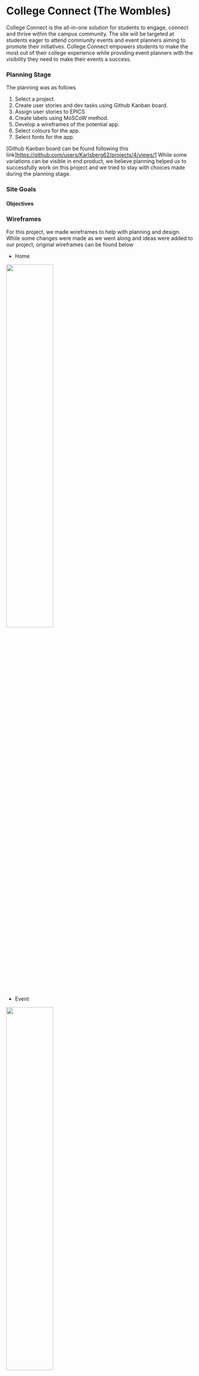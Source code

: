 

# College Connect (The Wombles)
College Connect is the all-in-one solution for students to engage, connect and thrive within the campus community. The site will be targeted at students eager to attend community events and event planners aiming to promote their initiatives. 
College Connect empowers students to make the most out of their college experience while providing event planners with the visibility they need to make their events a success.


### **Planning Stage**
The planning was as follows
  1. Select a project.
  2. Create user stories and dev tasks using Github Kanban board.
  3. Assign user stories to EPICS
  4. Create labels using MoSCoW method.
  6. Develop a wireframes of the potential app.
  7. Select colours for the app.
  8. Select fonts for the app.

[Github Kanban board can be found following this link]https://github.com/users/Karlsberg62/projects/4/views/1
While some variations can be visible in end product, we believe planning helped us to successfully work on this project and we tried to stay with choices made during the planning stage.

### **Site Goals**

#### Objectives

### **Wireframes**

For this project, we made wireframes to help with planning and design. While some changes were made as we went along and ideas were added to our project, original wireframes can be found below

- Home

<img src="/workspace/Hackathon-3/documentation/images/Home.png" style="width:50%;">

- Event

<img src="/workspace/Hackathon-3/documentation/images/Event.png" style="width:50%;">

- Events

<img src="/workspace/Hackathon-3/documentation/images/Events.png" style="width:50%;">

- Clubs 

<img src="/workspace/Hackathon-3/documentation/images/Clubs.png" style="width:50%;">

- Profile

<img src="/workspace/Hackathon-3/documentation/images/Profile.png" style="width:50%;">


## User Stories 

- As a user, I can log in & out  - Must Have 
- As a user, I can navigate to all pages - Must Have 
- As a user, I can sign up to an event - Must Have 
- As a user, I can see all the information for the event - Must Have 
- As a user, I can sign up to a club - Must Have  
- As a user, I can see all the information for the club - Must Have 
- As a user, I receive a notification that I have joined an event/club - Should Have 
- As a user, I receive a notification that I have made a comment/edited a comment - Should Have


## Features

### Existing features 

- Navigation Bar
  - Featured on all pages, the full responsive navigation bar includes links to the Logo and a search bar and is identical in each page to allow for easy navigation.
    - For users not logged in - Home page, Events, Clubs, Register and Login
    - For users logged in - Home page, Events, Clubs, Logout and Profile
  - This section will allow the user to easily navigate from page to page across all devices without having to revert back to the previous page via the ‘back’ button.
  - This section will also allow the user to search for items
- Navbar Logged Out

<img src="/workspace/Hackathon-3/documentation/images/feature_navbar_logged_out.png" style="width:50%;">

- Navbar Logged In

<img src="/workspace/Hackathon-3/documentation/images/feature_navbar_logged_in.png" style="width:50%;">

- Footer 
  - Holds social medias sites which open in new tabs to allow easy navigation
  - Footer is relevant to the student user encouraging them to keep connect via social media
  
<img src="/workspace/Hackathon-3/documentation/images/feature_footer.png" style="width:50%;">

- Landing Page
  - Includes a carousel showing the types of events on offer
  - Clear heading advising users where they are
  - A short about site information advising users of whats it has to offer

<img src="/workspace/Hackathon-3/documentation/images/feature_home_page.png" style="width:50%;">

- Events Page


<img src="/workspace/Hackathon-3/documentation/images/feature_events_page.png" style="width:50%;">

- Add Event 

<img src="/workspace/Hackathon-3/documentation/images/feature_add_event.png" style="width:50%;">

- Update Event

<img src="/workspace/Hackathon-3/documentation/images/feature_update_event.png" style="width:50%;">

- Delete Event

<img src="/workspace/Hackathon-3/documentation/images/feature_delete_event.png" style="width:50%;">

- Add Comment 

<img src="/workspace/Hackathon-3/documentation/images/feature_add_comment.png" style="width:50%;">

- Register Page

<img src="/workspace/Hackathon-3/documentation/images/feature_sign_up.png" style="width:50%;">

- Login Page

<img src="/workspace/Hackathon-3/documentation/images/feature_sign_in.png" style="width:50%;">

- Logout Page

<img src="/workspace/Hackathon-3/documentation/images/feature_sign_out.png" style="width:50%;">


### Future features 


## Forking the GitHub Repository


### Color Pallette

- Initial Color Pallette
- ![image](https://github.com/StephShobiye/Hackathon-3/assets/153097076/0d2e855c-361c-4772-97c9-b2e7d84a8624)
- #06243E This blue was swapped for the shade in our original colour pallette so that the logo and header background colours would match for aesthetic reasons. 

### Fonts
-Exo Extra Bold
-Open Sans Serif


## **Technologies Used**

### Main Languages Used

- HTML5
- CSS3
- Python
- Javascript

### APIs Used
- 

### Frameworks, Libraries & Programs Used

- Django - Python framework for easy backend development
- Bootstrap - CSS library for styling
- Google Fonts - for the font families:
- Font Awesome - to add icons to site
- VSCode, GitPod, & Codeanywhere - where all site files were developed 
- GitHub - to store the repository for submission.
- Canva - for image editing and collage
- Pexels - for images
- Imgcolorpicker for color matching https://www.imgcolorpicker.com/ 

### Image Generator Used
 - Generated by: ChatGPT
 - Version: ChatGPT 3.5
 - Publisher: OpenAI
 - Date: March 6, 2024
 - Location: ChatGPT

#### Logo Text Input for Image Generator 
 -Circular Design:
The logo will be circular, representing unity, connection, and inclusivity.
The circular shape suggests community and collaboration.
Color Palette:
I’ll use the color palette you provided:
Light Blue (#91BFEA)
Dark Blue (#132F3F)
White (#FFFFFF)
Light Peachy-Pink (#F9A8B8)
Dark Brownish-Red (#200809)
Typography:
The text “College Connect” will be the focal point.
Use the Exo ExtraBold font for a bold and modern look.
The font size will be adjusted to fit within the circular

## **Testing**

![alt text](image.png)

Testing carried out on Chrome, Opera & Edge. 
Testing carried out via Chrome dev tools with all devices for responsiveness.

![alt text](image-1.png)

![alt text](image-2.png)

## **Credits**
Thank you for the team effort to:
- Karlos https://github.com/Karlsberg62/Hackathon-3
- Ben Fashan
- Ellis Taylor 
- Steph Shobiye https://github.com/StephShobiye/Hackathon-3

* 

Happy coding!

